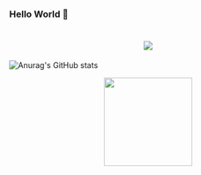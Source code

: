 ### Hello World 👋

<h1 align="center">
  <a href="https://sunguoqi.com/">
    <img src="https://readme-typing-svg.herokuapp.com/?lines=Hi!;等风来，不如追风去!&center=true&size=27">
  </a>
</h1>

![Anurag's GitHub stats](https://github-readme-stats.vercel.app/api?username=corunb&show_icons=true&theme=radical)

<div align="center">

  <img height="160px" src="https://github-readme-stats.vercel.app/api?username=corunb&show_icons=true&theme=tokyonight" />

</div>


